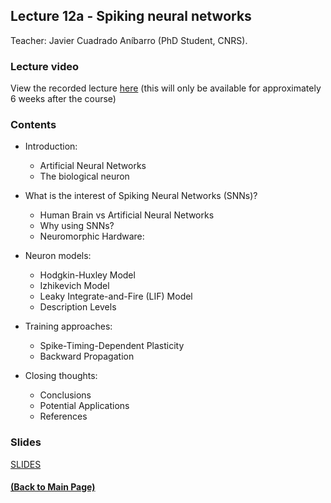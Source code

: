 ## Lecture 12a - Spiking neural networks 
Teacher: Javier Cuadrado Aníbarro (PhD Student, CNRS).

### Lecture video
View the recorded lecture [here](https://drive.google.com/file/d/123lmT9MS9i6zFSmeLgL6nuazDmyQToQ8/view?usp=sharing) (this will only be available for approximately 6 weeks after the course)

### Contents
+ Introduction:
	+ Artificial Neural Networks
	+ The biological neuron

+ What is the interest of Spiking Neural Networks (SNNs)?
	+ Human Brain vs Artificial Neural Networks
	+ Why using SNNs?
	+ Neuromorphic Hardware: 

+ Neuron models:
	+ Hodgkin-Huxley Model
	+ Izhikevich Model
	+ Leaky Integrate-and-Fire (LIF) Model
	+ Description Levels

+ Training approaches:
	+ Spike-Timing-Dependent Plasticity
	+ Backward Propagation

+ Closing thoughts:
	+ Conclusions
	+ Potential Applications
	+ References


<!--- ### Practical work
+ Spiking neural networks and backward propagation.
	+ [(the link to notebook will be available soon).]( )
+ Spike-timing-dependant plasticity.
	+ [(the link to notebook will be available soon).]( ) --->
### Slides

[SLIDES](https://docs.google.com/presentation/d/1AGfa40oBQNUyTGdZhdXLYWsPelGB2nmgltkRg4cnwRc/edit?usp=sharing)

#### [(Back to Main Page)](../index.md)

